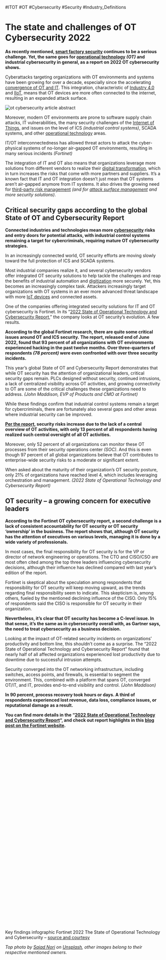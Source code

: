  #ITOT #OT #Cybersecurity #Security #Industry_Definitions 
# The state and challenges of OT Cybersecurity 2022

**As recently mentioned, [smart factory security](https://www.i-scoop.eu/industry-4-0/smart-factory-security/) continues to be a serious challenge. Yet, the same goes for [operational technology](https://www.i-scoop.eu/industry-4-0/operational-technology-ot/) _(OT)_ and industrial cybersecurity in general, as a report on 2022 OT cybersecurity shows.**

Cyberattacks targeting organizations with OT environments and systems have been growing for over a decade, especially since the accelerating [convergence of OT and IT](https://www.i-scoop.eu/internet-of-things-iot/industrial-internet-things-it-ot/). This integration, characteristic of [Industry 4.0](https://www.i-scoop.eu/industry-4-0/) and [IIoT](https://www.i-scoop.eu/internet-of-things-iot/industrial-internet-things-iiot-saving-costs-innovation/industrial-internet-things-iiot/), means that OT devices are more often connected to the internet, resulting in an expanded attack surface.

 ![ot cybersecurity article abstract](https://www.i-scoop.eu/wp-content/uploads/2022/07/ot-security-article-abstract.jpg)

Moreover, modern OT environments are prone to software supply chain attacks, IT vulnerabilities, the many security challenges of the [Internet of Things](https://www.i-scoop.eu/internet-of-things-iot/), and issues on the level of ICS _(industrial control systems)_, SCADA systems, and other [operational technology](https://www.i-scoop.eu/industry-4-0/operational-technology-ot/) areas.

IT/OT interconnectedness has allowed threat actors to attack the cyber-physical systems of no-longer air-gapped OT environments, resulting in many serious incidents _(Fortinet)_

The integration of IT and OT also means that organizations leverage more solutions from different vendors to realize their [digital transformation](https://www.i-scoop.eu/digital-transformation/), which in turn increases the risks that come with more partners and suppliers. It’s a known fact that IT and OT integration doesn’t just mean that OT systems aren’t air-gapped anymore from IT systems. It also drives the growing need for [third-party risk management](https://www.i-scoop.eu/cybersecurity/third-party-risk-management-tprm/) _(and for [attack surface management](https://www.i-scoop.eu/cybersecurity/attack-surface-management/) and more security solutions)_.

## **Critical security gaps according to the global State of OT and Cybersecurity Report**

**Connected industries and technologies mean more [cybersecurity](https://www.i-scoop.eu/cybersecurity/cyber-security-cyber-risks-dx/) risks and entry doors for potential attacks, with industrial control systems remaining a target for cybercriminals, requiring mature OT cybersecurity strategies.**

In an increasingly connected world, OT security efforts are moving slowly toward the full protection of ICS and SCADA systems.

Most industrial companies realize it, and several cybersecurity vendors offer integrated OT security solutions to help tackle the challenges and reap the benefits of industrial automation and [digitization](https://www.i-scoop.eu/digital-transformation/digitization-digitalization-digital-transformation-disruption/) more securely. Yet, this becomes an increasingly complex task. Attackers increasingly target organizations with OT systems in an ever more advanced threat landscape with more [IoT devices](https://www.i-scoop.eu/internet-of-things-iot/iot-technology-stack-devices-gateways-platforms/) and connected assets.

One of the companies offering integrated security solutions for IT and OT cybersecurity is Fortinet. In its “[2022 State of Operational Technology and Cybersecurity Report](https://www.fortinet.com/resources-campaign/research-papers/2022-the-state-of-operational-technology-and-cybersecurity),” the company looks at OT security’s evolution. A few results.

**According to the global Fortinet research, there are quite some critical issues around OT and ICS security.** **The report, released end of June 2022, found that 93 percent of all organizations with OT environments experienced hacking in the past twelve months. Over three-quarters of respondents _(78 percent)_ were even confronted with over three security incidents.**

This year’s global State of OT and Cybersecurity Report demonstrates that while OT security has the attention of organizational leaders, critical security gaps remain. PLCs designed without security, continued intrusions, a lack of centralized visibility across OT activities, and growing connectivity to OT are some of the critical challenges these organizations need to address. _(John Maddison, EVP of Products and CMO at Fortinet)_

While these findings confirm that industrial control systems remain a target for cybercriminals, there are fortunately also several gaps and other areas where industrial security can be improved.

**[Per the report](https://www.globenewswire.com/news-release/2022/06/15/2463146/0/en/Fortinet-Global-Survey-Uncovers-Critical-OT-Security-Challenges.html), security risks increase due to the lack of a central overview of OT activities, with only 13 percent of all respondents having realized such central oversight of all OT activities.**

Moreover, only 52 percent of all organizations can monitor these OT processes from their security operations center _(SOC)_. And this is even though 97 percent of all global organizations believe that OT contributes to enterprise-wide security risks to a moderate or significant extent.

When asked about the maturity of their organization’s OT security posture, only 21% of organizations have reached level 4, which includes leveraging orchestration and management. _(2022 State of Operational Technology and Cybersecurity Report)_

## **OT security – a growing concern for executive leaders**

**According to the Fortinet OT cybersecurity report, a second challenge is a lack of consistent accountability for OT security or OT security ‘ownership’ in the business. The report shows that, although OT security has the attention of executives on various levels, managing it is done by a wide variety of professionals.**

In most cases, the final responsibility for OT security is for the VP or director of network engineering or operations. The CTO and CISO/CSO are most often cited among the top three leaders influencing cybersecurity decisions, although their influence has declined compared with last year’s edition of the report.

Fortinet is skeptical about the speculation among respondents that responsibility for OT security will keep moving upward, as the trends regarding final responsibility seem to indicate. This skepticism is, among others, fueled by the mentioned declining influence of the CISO. Only 15% of respondents said the CISO is responsible for OT security in their organization.

**Nevertheless, it’s clear that OT security has become a C-level issue. In that sense, it’s the same as in cybersecurity overall with, as Gartner says, the need to treat cybersecurity as a business decision.**

Looking at the impact of OT-related security incidents on organizations’ productivity and bottom line, this shouldn’t come as a surprise. The “2022 State of Operational Technology and Cybersecurity Report” found that nearly half of all affected organizations experienced lost productivity due to downtime due to successful intrusion attempts.

Security converged into the OT networking infrastructure, including switches, access points, and firewalls, is essential to segment the environment. This, combined with a platform that spans OT, converged OT/IT, and IT, provides end-to-end visibility and control. _(John Maddison)_

**In 90 percent, process recovery took hours or days. A third of respondents experienced lost revenue, data loss, compliance issues, or reputational damage as a result.**

**You can find more details in the “[2022 State of Operational Technology and Cybersecurity Report](https://content.cdntwrk.com/files/aT0xNDY5ODY2JnY9MiZpc3N1ZU5hbWU9cmVwb3J0LTIwMjItb3QtY3liZXJzZWN1cml0eSZjbWQ9ZCZzaWc9MGY0NmI1ZmZiMzM2ZjdkMzE3MmRmMjQ1NDhiNmFhYTE%253D)“, and check out report highlights in this [blog post on the Fortinet website](https://www.fortinet.com/blog/industry-trends/ot-cybersecurity-report-outlines-key-challenges-for-industrial-organizations).**

 [![](data:image/svg+xml,%3Csvg%20xmlns='http://www.w3.org/2000/svg'%20viewBox='0%200%20650%20802'%3E%3C/svg%3E)](https://content.cdntwrk.com/files/aT0xNDY5ODY2JnY9MiZpc3N1ZU5hbWU9cmVwb3J0LTIwMjItb3QtY3liZXJzZWN1cml0eSZjbWQ9ZCZzaWc9MGY0NmI1ZmZiMzM2ZjdkMzE3MmRmMjQ1NDhiNmFhYTE%253D)

Key findings infographic Fortinet 2022 The State of Operational Technology and Cybersecurity – [source and courtesy](https://content.cdntwrk.com/files/aT0xNDY5ODY2JnY9MiZpc3N1ZU5hbWU9cmVwb3J0LTIwMjItb3QtY3liZXJzZWN1cml0eSZjbWQ9ZCZzaWc9MGY0NmI1ZmZiMzM2ZjdkMzE3MmRmMjQ1NDhiNmFhYTE%253D)

_Top photo by [Sajad Nori](https://unsplash.com/@sajadnori?utm_source=unsplash&utm_medium=referral&utm_content=creditCopyText) on [Unsplash](https://unsplash.com/s/photos/security?utm_source=unsplash&utm_medium=referral&utm_content=creditCopyText), other images belong to their respective mentioned owners._